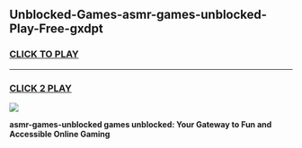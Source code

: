 
## Unblocked-Games-asmr-games-unblocked-Play-Free-gxdpt
<h3>
<a href="https://premium76.site?title=asmr-games-unblocked&ref=15A">CLICK TO PLAY</a></h3>
<hr>

<h3>
<a href="https://premium76.site?title=asmr-games-unblocked&ref=15A">CLICK 2 PLAY</a>
  
</h3>

<a href="https://premium76.site?title=asmr-games-unblocked&ref=15A"><img src="https://clearcache.store/games.png"></a>


**asmr-games-unblocked games unblocked: Your Gateway to Fun and Accessible Online Gaming**
